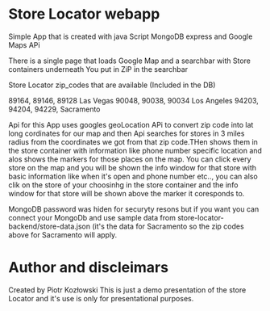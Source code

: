 # Store Locator webapp

Simple App that is created with java Script MongoDB express and Google Maps APi

There is a single page that loads Google Map and a searchbar with Store containers underneath You put in ZiP in the searchbar 

Store Locator zip_codes that are available (Included in the DB)

89164, 89146, 89128 Las Vegas
90048, 90038, 90034 Los Angeles
94203, 94204, 94229, Sacramento


Api for this App uses googles geoLocation APi to convert zip code into lat long cordinates for our map and then Api searches for stores in 3 miles radius from the coordinates we got from that zip code.THen shows them in the store container with information like phone number specific location and alos shows the markers for those places on the map. You can click every store on the map and you will be shown the info window for that store with basic information like when it's open and phone number etc.., you can also clik on the store of your choosinhg in the store container and the info window for that store will be shown above the marker it coresponds to.

MongoDB password was hiden for securyty resons but if you want you can connect your MongoDb and use sample data from store-locator-backend/store-data.json (it's the data for Sacramento so the zip codes above for Sacramento will apply.

# Author and discleimars
Created by Piotr Kozłowski 
This is just a demo presentation of the store Locator and it's use is only for presentational purposes.

